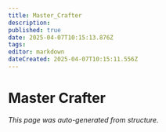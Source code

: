 ```yaml
---
title: Master_Crafter
description: 
published: true
date: 2025-04-07T10:15:13.876Z
tags: 
editor: markdown
dateCreated: 2025-04-07T10:15:11.556Z
---
```


# Master Crafter

*This page was auto-generated from structure.*